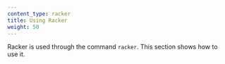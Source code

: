 ```yaml
---
content_type: racker
title: Using Racker
weight: 50
---
```


Racker is used through the command `racker`. This section shows how to use it.
